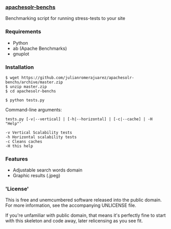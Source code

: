 ### [apachesolr-benchs]()

Benchmarking script for running stress-tests to your site

### Requirements

- Python
- ab (Apache Benchmarks)
- gnuplot

### Installation 

    $ wget https://github.com/julianromerajuarez/apachesolr-benchs/archive/master.zip
    $ unzip master.zip
    $ cd apachesolr-benchs
    
    $ python tests.py
    
Command-line arguments:

    tests.py [-v|--vertical] | [-h|--horizontal] | [-c|--cache] | -H "Help"'
    
    -v Vertical Scalability tests
    -h Horizontal scalability tests
    -c Cleans caches
    -H this help

### Features

- Adjustable search words domain
- Graphic results (.jpeg)


### 'License'

This is free and unemcumbered software released into the public domain. For more information, see the accompanying UNLICENSE file.

If you're unfamiliar with public domain, that means it's perfectly fine to start with this skeleton and code away, later relicensing as you see fit.
